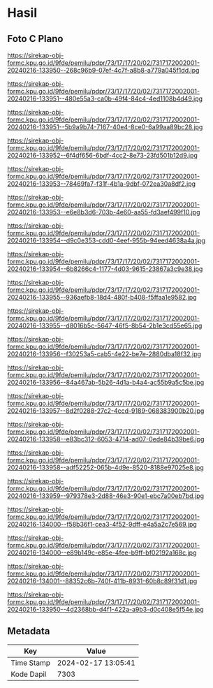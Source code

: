# Hasil

## Foto C Plano

https://sirekap-obj-formc.kpu.go.id/9fde/pemilu/pdpr/73/17/17/20/02/7317172002001-20240216-133950--268c96b9-07ef-4c7f-a8b8-a779a045f1dd.jpg

https://sirekap-obj-formc.kpu.go.id/9fde/pemilu/pdpr/73/17/17/20/02/7317172002001-20240216-133951--480e55a3-ca0b-49f4-84c4-4ed1108b4d49.jpg

https://sirekap-obj-formc.kpu.go.id/9fde/pemilu/pdpr/73/17/17/20/02/7317172002001-20240216-133951--5b9a9b74-7167-40e4-8ce0-6a99aa89bc28.jpg

https://sirekap-obj-formc.kpu.go.id/9fde/pemilu/pdpr/73/17/17/20/02/7317172002001-20240216-133952--6f4df656-6bdf-4cc2-8e73-23fd501b12d9.jpg

https://sirekap-obj-formc.kpu.go.id/9fde/pemilu/pdpr/73/17/17/20/02/7317172002001-20240216-133953--78469fa7-f31f-4b1a-9dbf-072ea30a8df2.jpg

https://sirekap-obj-formc.kpu.go.id/9fde/pemilu/pdpr/73/17/17/20/02/7317172002001-20240216-133953--e6e8b3d6-703b-4e60-aa55-fd3aef499f10.jpg

https://sirekap-obj-formc.kpu.go.id/9fde/pemilu/pdpr/73/17/17/20/02/7317172002001-20240216-133954--d9c0e353-cdd0-4eef-955b-94eed4638a4a.jpg

https://sirekap-obj-formc.kpu.go.id/9fde/pemilu/pdpr/73/17/17/20/02/7317172002001-20240216-133954--6b8266c4-1177-4d03-9615-23867a3c9e38.jpg

https://sirekap-obj-formc.kpu.go.id/9fde/pemilu/pdpr/73/17/17/20/02/7317172002001-20240216-133955--936aefb8-18d4-480f-b408-f5ffaa1e9582.jpg

https://sirekap-obj-formc.kpu.go.id/9fde/pemilu/pdpr/73/17/17/20/02/7317172002001-20240216-133955--d8016b5c-5647-46f5-8b54-2b1e3cd55e65.jpg

https://sirekap-obj-formc.kpu.go.id/9fde/pemilu/pdpr/73/17/17/20/02/7317172002001-20240216-133956--f30253a5-cab5-4e22-be7e-2880dba18f32.jpg

https://sirekap-obj-formc.kpu.go.id/9fde/pemilu/pdpr/73/17/17/20/02/7317172002001-20240216-133956--84a467ab-5b26-4d1a-b4a4-ac55b9a5c5be.jpg

https://sirekap-obj-formc.kpu.go.id/9fde/pemilu/pdpr/73/17/17/20/02/7317172002001-20240216-133957--8d2f0288-27c2-4ccd-9189-068383900b20.jpg

https://sirekap-obj-formc.kpu.go.id/9fde/pemilu/pdpr/73/17/17/20/02/7317172002001-20240216-133958--e83bc312-6053-4714-ad07-0ede84b39be6.jpg

https://sirekap-obj-formc.kpu.go.id/9fde/pemilu/pdpr/73/17/17/20/02/7317172002001-20240216-133958--adf52252-065b-4d9e-8520-8188e97025e8.jpg

https://sirekap-obj-formc.kpu.go.id/9fde/pemilu/pdpr/73/17/17/20/02/7317172002001-20240216-133959--979378e3-2d88-46e3-90e1-ebc7a00eb7bd.jpg

https://sirekap-obj-formc.kpu.go.id/9fde/pemilu/pdpr/73/17/17/20/02/7317172002001-20240216-134000--f58b36f1-cea3-4f52-9dff-e4a5a2c7e569.jpg

https://sirekap-obj-formc.kpu.go.id/9fde/pemilu/pdpr/73/17/17/20/02/7317172002001-20240216-134000--e89b149c-e85e-4fee-b9ff-bf02192a168c.jpg

https://sirekap-obj-formc.kpu.go.id/9fde/pemilu/pdpr/73/17/17/20/02/7317172002001-20240216-134001--88352c6b-740f-411b-8931-60b8c89f31d1.jpg

https://sirekap-obj-formc.kpu.go.id/9fde/pemilu/pdpr/73/17/17/20/02/7317172002001-20240216-133950--4d2368bb-d4f1-422a-a9b3-d0c408e5f54e.jpg


## Metadata

| Key        | Value               |
| ---------- | ------------------- |
| Time Stamp | 2024-02-17 13:05:41 |
| Kode Dapil | 7303                |



